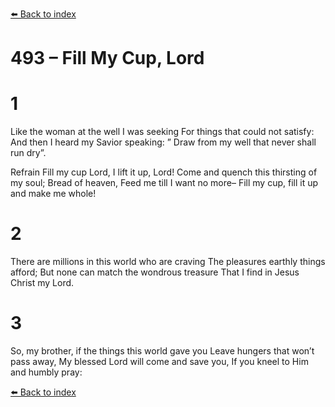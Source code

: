 [⬅️ Back to index](../README.md)

# 493 – Fill My Cup, Lord


# 1
Like the woman at the well I was seeking
For things that could not satisfy:
And then I heard my Savior speaking:
” Draw from my well that never shall run dry”.

Refrain
Fill my cup Lord, I lift it up, Lord!
Come and quench this thirsting of my soul;
Bread of heaven, Feed me till I want no more–
Fill my cup, fill it up and make me whole!

# 2
There are millions in this world who are craving
The pleasures earthly things afford;
But none can match the wondrous treasure
That I find in Jesus Christ my Lord.

# 3
So, my brother, if the things this world gave you
Leave hungers that won’t pass away,
My blessed Lord will come and save you,
If you kneel to Him and humbly pray:

[⬅️ Back to index](../README.md)
